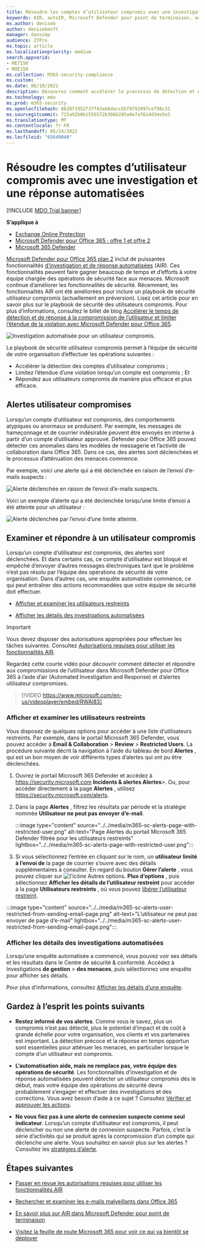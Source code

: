 ```yaml
---
title: Résoudre les comptes d’utilisateur compromis avec une investigation et une réponse automatisées
keywords: AIR, autoIR, Microsoft Defender pour point de terminaison, automatisé, investigation, réponse, correction, menaces, avancées, menaces, protection, compromis
ms.author: deniseb
author: denisebmsft
manager: dansimp
audience: ITPro
ms.topic: article
ms.localizationpriority: medium
search.appverid:
- MET150
- MOE150
ms.collection: M365-security-compliance
ms.custom: ''
ms.date: 06/10/2021
description: Découvrez comment accélérer le processus de détection et de traitement des comptes d’utilisateur compromis avec des fonctionnalités d’investigation et de réponse automatisées dans Microsoft Defender pour Office 365 Plan 2.
ms.technology: mdo
ms.prod: m365-security
ms.openlocfilehash: 8628f1952f37f43a66daccb5f0792097ce798c31
ms.sourcegitcommit: 725a92b0b1555572b306b285a0e7a7614d34e5e5
ms.translationtype: MT
ms.contentlocale: fr-FR
ms.lasthandoff: 05/24/2022
ms.locfileid: "65649040"
---
```

# <a name="address-compromised-user-accounts-with-automated-investigation-and-response"></a>Résoudre les comptes d’utilisateur compromis avec une investigation et une réponse automatisées

[!INCLUDE [MDO Trial banner](../includes/mdo-trial-banner.md)]

**S’applique à**
- [Exchange Online Protection](exchange-online-protection-overview.md)
- [Microsoft Defender pour Office 365 : offre 1 et offre 2](defender-for-office-365.md)
- [Microsoft 365 Defender](../defender/microsoft-365-defender.md)

[Microsoft Defender pour Office 365 plan 2](defender-for-office-365.md#microsoft-defender-for-office-365-plan-1-and-plan-2) inclut de puissantes fonctionnalités [d’investigation et de réponse automatisées](office-365-air.md) (AIR). Ces fonctionnalités peuvent faire gagner beaucoup de temps et d’efforts à votre équipe chargée des opérations de sécurité face aux menaces. Microsoft continue d’améliorer les fonctionnalités de sécurité. Récemment, les fonctionnalités AIR ont été améliorées pour inclure un playbook de sécurité utilisateur compromis (actuellement en préversion). Lisez cet article pour en savoir plus sur le playbook de sécurité des utilisateurs compromis. Pour plus d’informations, consultez le billet de blog [Accélérer le temps de détection et de réponse à la compromission de l’utilisateur et limiter l’étendue de la violation avec Microsoft Defender pour Office 365](https://techcommunity.microsoft.com/t5/Security-Privacy-and-Compliance/Speed-up-time-to-detect-and-respond-to-user-compromise-and-limit/ba-p/977053).

![Investigation automatisée pour un utilisateur compromis.](/microsoft-365/media/office365atp-compduserinvestigation.jpg)

Le playbook de sécurité utilisateur compromis permet à l’équipe de sécurité de votre organisation d’effectuer les opérations suivantes :

- Accélérer la détection des comptes d’utilisateur compromis ;
- Limitez l’étendue d’une violation lorsqu’un compte est compromis ; Et
- Répondez aux utilisateurs compromis de manière plus efficace et plus efficace.

## <a name="compromised-user-alerts"></a>Alertes utilisateur compromises

Lorsqu’un compte d’utilisateur est compromis, des comportements atypiques ou anormaux se produisent. Par exemple, les messages de hameçonnage et de courrier indésirable peuvent être envoyés en interne à partir d’un compte d’utilisateur approuvé. Defender pour Office 365 pouvez détecter ces anomalies dans les modèles de messagerie et l’activité de collaboration dans Office 365. Dans ce cas, des alertes sont déclenchées et le processus d’atténuation des menaces commence.

Par exemple, voici une alerte qui a été déclenchée en raison de l’envoi d’e-mails suspects :

![Alerte déclenchée en raison de l’envoi d’e-mails suspects.](/microsoft-365/media/office365atp-suspiciousemailsendalert.jpg)

Voici un exemple d’alerte qui a été déclenchée lorsqu’une limite d’envoi a été atteinte pour un utilisateur :

![Alerte déclenchée par l’envoi d’une limite atteinte.](/microsoft-365/media/office365atp-sendinglimitreached.jpg)

## <a name="investigate-and-respond-to-a-compromised-user"></a>Examiner et répondre à un utilisateur compromis

Lorsqu’un compte d’utilisateur est compromis, des alertes sont déclenchées. Et dans certains cas, ce compte d’utilisateur est bloqué et empêché d’envoyer d’autres messages électroniques tant que le problème n’est pas résolu par l’équipe des opérations de sécurité de votre organisation. Dans d’autres cas, une enquête automatisée commence, ce qui peut entraîner des actions recommandées que votre équipe de sécurité doit effectuer.

- [Afficher et examiner les utilisateurs restreints](#view-and-investigate-restricted-users)

- [Afficher les détails des investigations automatisées](#view-details-about-automated-investigations)

> [!IMPORTANT]
> Vous devez disposer des autorisations appropriées pour effectuer les tâches suivantes. Consultez [Autorisations requises pour utiliser les fonctionnalités AIR](office-365-air.md#required-permissions-to-use-air-capabilities).

Regardez cette courte vidéo pour découvrir comment détecter et répondre aux compromissions de l’utilisateur dans Microsoft Defender pour Office 365 à l’aide d’air (Automated Investigation and Response) et d’alertes utilisateur compromises.
> [!VIDEO https://www.microsoft.com/en-us/videoplayer/embed/RWAl83]

### <a name="view-and-investigate-restricted-users"></a>Afficher et examiner les utilisateurs restreints

Vous disposez de quelques options pour accéder à une liste d’utilisateurs restreints. Par exemple, dans le portail Microsoft 365 Defender, vous pouvez accéder à **Email & Collaboration** \> **Review** \> **Restricted Users**. La procédure suivante décrit la navigation à l’aide du tableau de bord **Alertes** , qui est un bon moyen de voir différents types d’alertes qui ont pu être déclenchées.

1. Ouvrez le portail Microsoft 365 Defender et accédez à <https://security.microsoft.com> **Incidents & alertes Alertes**\>. Ou, pour accéder directement à la page **Alertes** , utilisez <https://security.microsoft.com/alerts>.

2. Dans la page **Alertes** , filtrez les résultats par période et la stratégie nommée **Utilisateur ne peut pas envoyer d’e-mail**.

   :::image type="content" source="../../media/m365-sc-alerts-page-with-restricted-user.png" alt-text="Page Alertes du portail Microsoft 365 Defender filtrée pour les utilisateurs restreints" lightbox="../../media/m365-sc-alerts-page-with-restricted-user.png":::

3. Si vous sélectionnez l’entrée en cliquant sur le nom, un **utilisateur limité à l’envoi de** la page de courrier s’ouvre avec des détails supplémentaires à consulter. En regard du bouton **Gérer l’alerte** , vous pouvez cliquer sur ![l’icône Autres options.](../../media/m365-cc-sc-more-actions-icon.png) **Plus d’options** , puis sélectionnez **Afficher les détails de l’utilisateur restreint** pour accéder à la page **Utilisateurs restreints** , où vous pouvez [libérer l’utilisateur restreint](removing-user-from-restricted-users-portal-after-spam.md).

  :::image type="content" source="../../media/m365-sc-alerts-user-restricted-from-sending-email-page.png" alt-text="L’utilisateur ne peut pas envoyer de page d’e-mail" lightbox="../../media/m365-sc-alerts-user-restricted-from-sending-email-page.png":::

### <a name="view-details-about-automated-investigations"></a>Afficher les détails des investigations automatisées

Lorsqu’une enquête automatisée a commencé, vous pouvez voir ses détails et les résultats dans le Centre de sécurité & conformité. Accédez à Investigations **de gestion** \> **des menaces**, puis sélectionnez une enquête pour afficher ses détails.

Pour plus d’informations, consultez [Afficher les détails d’une enquête](air-view-investigation-results.md).

## <a name="keep-the-following-points-in-mind"></a>Gardez à l’esprit les points suivants

- **Restez informé de vos alertes**. Comme vous le savez, plus un compromis n’est pas détecté, plus le potentiel d’impact et de coût à grande échelle pour votre organisation, vos clients et vos partenaires est important. La détection précoce et la réponse en temps opportun sont essentielles pour atténuer les menaces, en particulier lorsque le compte d’un utilisateur est compromis.

- **L’automatisation aide, mais ne remplace pas, votre équipe des opérations de sécurité**. Les fonctionnalités d’investigation et de réponse automatisées peuvent détecter un utilisateur compromis dès le début, mais votre équipe des opérations de sécurité devra probablement s’engager et effectuer des investigations et des corrections. Vous avez besoin d’aide à ce sujet ? Consultez [Vérifier et approuver les actions](air-review-approve-pending-completed-actions.md).

- **Ne vous fiez pas à une alerte de connexion suspecte comme seul indicateur**. Lorsqu’un compte d’utilisateur est compromis, il peut déclencher ou non une alerte de connexion suspecte. Parfois, c’est la série d’activités qui se produit après la compromission d’un compte qui déclenche une alerte. Vous souhaitez en savoir plus sur les alertes ? Consultez les [stratégies d’alerte](../../compliance/alert-policies.md).

## <a name="next-steps"></a>Étapes suivantes

- [Passer en revue les autorisations requises pour utiliser les fonctionnalités AIR](office-365-air.md#required-permissions-to-use-air-capabilities)

- [Rechercher et examiner les e-mails malveillants dans Office 365](investigate-malicious-email-that-was-delivered.md)

- [En savoir plus sur AIR dans Microsoft Defender pour point de terminaison](/windows/security/threat-protection/microsoft-defender-atp/automated-investigations)

- [Visitez la feuille de route Microsoft 365 pour voir ce qui va bientôt se déployer](https://www.microsoft.com/microsoft-365/roadmap?filters=)
